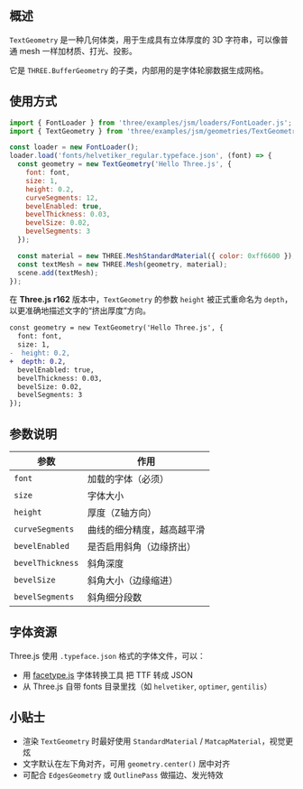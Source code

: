 ## 概述

`TextGeometry` 是一种几何体类，用于生成具有立体厚度的 3D 字符串，可以像普通 mesh 一样加材质、打光、投影。

它是 `THREE.BufferGeometry` 的子类，内部用的是字体轮廓数据生成网格。

## 使用方式

```js
import { FontLoader } from 'three/examples/jsm/loaders/FontLoader.js';
import { TextGeometry } from 'three/examples/jsm/geometries/TextGeometry.js';

const loader = new FontLoader();
loader.load('fonts/helvetiker_regular.typeface.json', (font) => {
  const geometry = new TextGeometry('Hello Three.js', {
    font: font,
    size: 1,
    height: 0.2,
    curveSegments: 12,
    bevelEnabled: true,
    bevelThickness: 0.03,
    bevelSize: 0.02,
    bevelSegments: 3
  });

  const material = new THREE.MeshStandardMaterial({ color: 0xff6600 });
  const textMesh = new THREE.Mesh(geometry, material);
  scene.add(textMesh);
});
```

在 **Three.js r162** 版本中，`TextGeometry` 的参数 `height` 被正式重命名为 `depth`，以更准确地描述文字的“挤出厚度”方向。

```diff
const geometry = new TextGeometry('Hello Three.js', {
  font: font,
  size: 1,
-  height: 0.2,
+  depth: 0.2, 
  bevelEnabled: true,
  bevelThickness: 0.03,
  bevelSize: 0.02,
  bevelSegments: 3
});
```

## 参数说明

| 参数             | 作用                       |
| ---------------- | -------------------------- |
| `font`           | 加载的字体（必须）         |
| `size`           | 字体大小                   |
| `height`         | 厚度（Z轴方向）            |
| `curveSegments`  | 曲线的细分精度，越高越平滑 |
| `bevelEnabled`   | 是否启用斜角（边缘挤出）   |
| `bevelThickness` | 斜角深度                   |
| `bevelSize`      | 斜角大小（边缘缩进）       |
| `bevelSegments`  | 斜角细分段数               |

## 字体资源

Three.js 使用 `.typeface.json` 格式的字体文件，可以：

- 用 [facetype.js](https://gero3.github.io/facetype.js/) 字体转换工具 把 TTF 转成 JSON
- 从 Three.js 自带 fonts 目录里找（如 `helvetiker`, `optimer`, `gentilis`）

## 小贴士

- 渲染 `TextGeometry` 时最好使用 `StandardMaterial` / `MatcapMaterial`，视觉更炫
- 文字默认在左下角对齐，可用 `geometry.center()` 居中对齐
- 可配合 `EdgesGeometry` 或 `OutlinePass` 做描边、发光特效